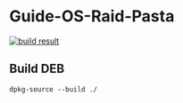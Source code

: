 # Guide-OS-Raid-Pasta
    
[![build result](https://build.opensuse.org/projects/home:guideos/packages/raid-pasta-2k/badge.svg?type=default)](https://build.opensuse.org/package/show/home:guideos/raid-pasta-2k)
    

## Build DEB

```
dpkg-source --build ./
```
